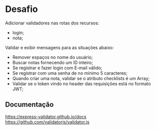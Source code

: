 # Desafio

Adicionar validadores nas rotas dos recursos:

- login;
- nota;

Validar e exibir mensagens para as situações abaixo:

- Remover espaços no nome do usuário;
- Buscar notas fornecendo um ID inteiro;
- Se registrar e fazer login com E-mail válido;
- Se registrar com uma senha de no mínimo 5 caracteres;
- Quando criar uma nota, validar se o atributo checklists é um Array;
- Validar se o token vindo no header das requisições está no formato JWT;

## Documentação

https://express-validator.github.io/docs
https://github.com/validatorjs/validator.js
